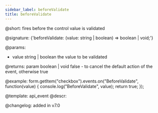 ```yaml
---
sidebar_label: beforeValidate
title: beforeValidate
---          
```


@short: fires before the control value is validated

@signature: {'beforeValidate: (value: string | boolean) => boolean | void;'}
 

@params:
- value       string | boolean  the value to be validated

@returns:
param   boolean | void     false - to cancel the default action of the event, otherwise true

@example:
form.getItem("checkbox").events.on("BeforeValidate", function(value) {
    console.log("BeforeValidate", value);
    return true;
});


@template: api_event
@descr:


@changelog: added in v7.0
